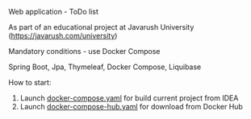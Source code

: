 Web application - ToDo list

As part of an educational project at Javarush University (https://javarush.com/university)

Mandatory conditions - use Docker Compose

Spring Boot, Jpa, Thymeleaf, Docker Compose, Liquibase

How to start:
1) Launch [docker-compose.yaml](docker-compose.yml) for build current project from IDEA
2) Launch [docker-compose-hub.yaml](scripts/docker-compose-hub.yaml) for download from Docker Hub